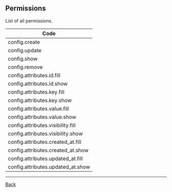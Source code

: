 ## Permissions

List of all permissions.

| Code                           |
|--------------------------------|
| config.create |
| config.update |
| config.show |
| config.remove |
| config.attributes.id.fill |
| config.attributes.id.show |
| config.attributes.key.fill |
| config.attributes.key.show |
| config.attributes.value.fill |
| config.attributes.value.show |
| config.attributes.visibility.fill |
| config.attributes.visibility.show |
| config.attributes.created_at.fill |
| config.attributes.created_at.show |
| config.attributes.updated_at.fill |
| config.attributes.updated_at.show |

---
[Back](index.md)